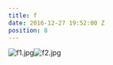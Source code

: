 ```yaml
---
title: f
date: 2016-12-27 19:52:00 Z
position: 8
---
```


![f1.jpg](/uploads/f1.jpg)![f2.jpg](/uploads/f2.jpg)